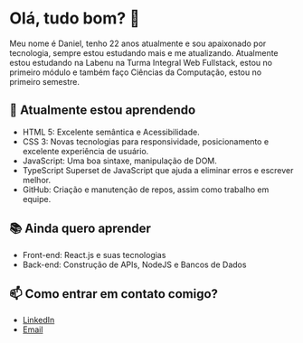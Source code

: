 # Olá, tudo bom? 👋

Meu nome é Daniel, tenho 22 anos atualmente e sou apaixonado por tecnologia, sempre estou estudando mais e me atualizando. Atualmente estou estudando na Labenu na Turma Integral Web Fullstack, estou no primeiro módulo e também faço Ciências da Computação, estou no primeiro semestre.

## 🌱 Atualmente estou aprendendo

- HTML 5: Excelente semântica e Acessibilidade.
- CSS 3: Novas tecnologias para responsividade, posicionamento e excelente experiência de usuário.
- JavaScript: Uma boa sintaxe, manipulação de DOM.
- TypeScript Superset de JavaScript que ajuda a eliminar erros e escrever melhor.
- GitHub: Criação e manutenção de repos, assim como trabalho em equipe.

## 📚 Ainda quero aprender

- Front-end: React.js e suas tecnologias
- Back-end: Construção de APIs, NodeJS e Bancos de Dados

## 📫 Como entrar em contato comigo?

- [LinkedIn](https://www.linkedin.com/in/devdoliveira061/)
- [Email](mailto:devdoliveiradd@gmail.com)


